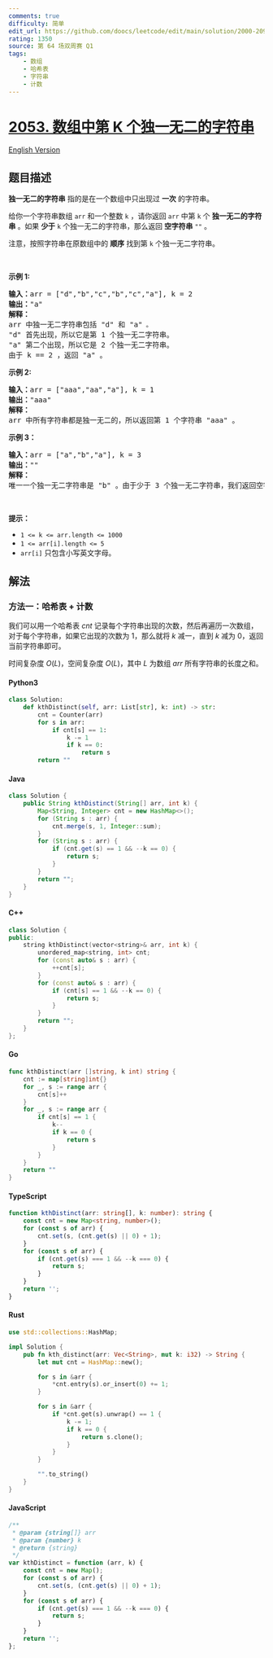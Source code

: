 ```yaml
---
comments: true
difficulty: 简单
edit_url: https://github.com/doocs/leetcode/edit/main/solution/2000-2099/2053.Kth%20Distinct%20String%20in%20an%20Array/README.md
rating: 1350
source: 第 64 场双周赛 Q1
tags:
    - 数组
    - 哈希表
    - 字符串
    - 计数
---
```


<!-- problem:start -->

# [2053. 数组中第 K 个独一无二的字符串](https://leetcode.cn/problems/kth-distinct-string-in-an-array)

[English Version](/solution/2000-2099/2053.Kth%20Distinct%20String%20in%20an%20Array/README_EN.md)

## 题目描述

<!-- description:start -->

<p><strong>独一无二的字符串</strong>&nbsp;指的是在一个数组中只出现过 <strong>一次</strong>&nbsp;的字符串。</p>

<p>给你一个字符串数组&nbsp;<code>arr</code>&nbsp;和一个整数&nbsp;<code>k</code>&nbsp;，请你返回&nbsp;<code>arr</code>&nbsp;中第&nbsp;<code>k</code>&nbsp;个&nbsp;<strong>独一无二的字符串</strong>&nbsp;。如果&nbsp;<strong>少于</strong>&nbsp;<code>k</code>&nbsp;个独一无二的字符串，那么返回&nbsp;<strong>空字符串</strong>&nbsp;<code>""</code>&nbsp;。</p>

<p>注意，按照字符串在原数组中的 <strong>顺序</strong>&nbsp;找到第 <code>k</code>&nbsp;个独一无二字符串。</p>

<p>&nbsp;</p>

<p><strong>示例 1:</strong></p>

<pre><b>输入：</b>arr = ["d","b","c","b","c","a"], k = 2
<b>输出：</b>"a"
<strong>解释：</strong>
arr 中独一无二字符串包括 "d" 和 "a"<code>&nbsp;。</code>
"d" 首先出现，所以它是第 1 个独一无二字符串。
"a" 第二个出现，所以它是 2 个独一无二字符串。
由于 k == 2 ，返回 "a" 。
</pre>

<p><strong>示例 2:</strong></p>

<pre><b>输入：</b>arr = ["aaa","aa","a"], k = 1
<b>输出：</b>"aaa"
<strong>解释：</strong>
arr 中所有字符串都是独一无二的，所以返回第 1 个字符串 "aaa" 。
</pre>

<p><strong>示例 3：</strong></p>

<pre><b>输入：</b>arr = ["a","b","a"], k = 3
<b>输出：</b>""
<strong>解释：</strong>
唯一一个独一无二字符串是 "b" 。由于少于 3 个独一无二字符串，我们返回空字符串 "" 。
</pre>

<p>&nbsp;</p>

<p><strong>提示：</strong></p>

<ul>
	<li><code>1 &lt;= k &lt;= arr.length &lt;= 1000</code></li>
	<li><code>1 &lt;= arr[i].length &lt;= 5</code></li>
	<li><code>arr[i]</code>&nbsp;只包含小写英文字母。</li>
</ul>

<!-- description:end -->

## 解法

<!-- solution:start -->

### 方法一：哈希表 + 计数

我们可以用一个哈希表 $\textit{cnt}$ 记录每个字符串出现的次数，然后再遍历一次数组，对于每个字符串，如果它出现的次数为 $1$，那么就将 $k$ 减一，直到 $k$ 减为 $0$，返回当前字符串即可。

时间复杂度 $O(L)$，空间复杂度 $O(L)$，其中 $L$ 为数组 $\textit{arr}$ 所有字符串的长度之和。

<!-- tabs:start -->

#### Python3

```python
class Solution:
    def kthDistinct(self, arr: List[str], k: int) -> str:
        cnt = Counter(arr)
        for s in arr:
            if cnt[s] == 1:
                k -= 1
                if k == 0:
                    return s
        return ""
```

#### Java

```java
class Solution {
    public String kthDistinct(String[] arr, int k) {
        Map<String, Integer> cnt = new HashMap<>();
        for (String s : arr) {
            cnt.merge(s, 1, Integer::sum);
        }
        for (String s : arr) {
            if (cnt.get(s) == 1 && --k == 0) {
                return s;
            }
        }
        return "";
    }
}
```

#### C++

```cpp
class Solution {
public:
    string kthDistinct(vector<string>& arr, int k) {
        unordered_map<string, int> cnt;
        for (const auto& s : arr) {
            ++cnt[s];
        }
        for (const auto& s : arr) {
            if (cnt[s] == 1 && --k == 0) {
                return s;
            }
        }
        return "";
    }
};
```

#### Go

```go
func kthDistinct(arr []string, k int) string {
	cnt := map[string]int{}
	for _, s := range arr {
		cnt[s]++
	}
	for _, s := range arr {
		if cnt[s] == 1 {
			k--
			if k == 0 {
				return s
			}
		}
	}
	return ""
}
```

#### TypeScript

```ts
function kthDistinct(arr: string[], k: number): string {
    const cnt = new Map<string, number>();
    for (const s of arr) {
        cnt.set(s, (cnt.get(s) || 0) + 1);
    }
    for (const s of arr) {
        if (cnt.get(s) === 1 && --k === 0) {
            return s;
        }
    }
    return '';
}
```

#### Rust

```rust
use std::collections::HashMap;

impl Solution {
    pub fn kth_distinct(arr: Vec<String>, mut k: i32) -> String {
        let mut cnt = HashMap::new();

        for s in &arr {
            *cnt.entry(s).or_insert(0) += 1;
        }

        for s in &arr {
            if *cnt.get(s).unwrap() == 1 {
                k -= 1;
                if k == 0 {
                    return s.clone();
                }
            }
        }

        "".to_string()
    }
}
```

#### JavaScript

```js
/**
 * @param {string[]} arr
 * @param {number} k
 * @return {string}
 */
var kthDistinct = function (arr, k) {
    const cnt = new Map();
    for (const s of arr) {
        cnt.set(s, (cnt.get(s) || 0) + 1);
    }
    for (const s of arr) {
        if (cnt.get(s) === 1 && --k === 0) {
            return s;
        }
    }
    return '';
};
```

<!-- tabs:end -->

<!-- solution:end -->

<!-- problem:end -->
